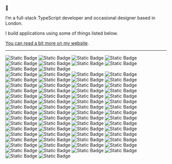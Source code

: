 👋

I’m a full-stack TypeScript developer and occasional designer based in London.

I build applications using some of things listed below.

[You can read a bit more on my website](https://rupertdunk.com).

---

![Static Badge](https://img.shields.io/badge/Front-fff?style=for-the-badge#gh-light-mode-only)
![Static Badge](https://img.shields.io/badge/Vue-fff?style=for-the-badge&logo=vuedotjs&logoColor=000#gh-light-mode-only)
![Static Badge](https://img.shields.io/badge/Nuxt-fff?style=for-the-badge&logo=nuxtdotjs&logoColor=000#gh-light-mode-only)
![Static Badge](https://img.shields.io/badge/Tailwind-fff?style=for-the-badge&logo=tailwind-css&logoColor=000#gh-light-mode-only)
![Static Badge](https://img.shields.io/badge/PostCSS-fff?style=for-the-badge&logo=postcss&logoColor=000#gh-light-mode-only)
![Static Badge](https://img.shields.io/badge/Front-000?style=for-the-badge#gh-dark-mode-only)
![Static Badge](https://img.shields.io/badge/Vue-000?style=for-the-badge&logo=vuedotjs&logoColor=fff#gh-dark-mode-only)
![Static Badge](https://img.shields.io/badge/Nuxt-000?style=for-the-badge&logo=nuxtdotjs&logoColor=fff#gh-dark-mode-only)
![Static Badge](https://img.shields.io/badge/Tailwind-000?style=for-the-badge&logo=tailwind-css&logoColor=fff#gh-dark-mode-only)
![Static Badge](https://img.shields.io/badge/PostCSS-000?style=for-the-badge&logo=postcss&logoColor=fff#gh-dark-mode-only)
<br />
![Static Badge](https://img.shields.io/badge/Server-fff?style=for-the-badge#gh-light-mode-only)
![Static Badge](https://img.shields.io/badge/Node-fff?style=for-the-badge&logo=nodedotjs&logoColor=000#gh-light-mode-only)
![Static Badge](https://img.shields.io/badge/Fastify-fff?style=for-the-badge&logo=fastify&logoColor=000#gh-light-mode-only)
![Static Badge](https://img.shields.io/badge/Orchid_ORM-fff?style=for-the-badge&logoColor=000#gh-light-mode-only)
![Static Badge](https://img.shields.io/badge/Prisma-fff?style=for-the-badge&logo=prisma&logoColor=000#gh-light-mode-only)
![Static Badge](https://img.shields.io/badge/Meilisearch-fff?style=for-the-badge&logo=meilisearch&logoColor=000#gh-light-mode-only)
![Static Badge](https://img.shields.io/badge/Server-000?style=for-the-badge#gh-dark-mode-only)
![Static Badge](https://img.shields.io/badge/Node-000?style=for-the-badge&logo=nodedotjs&logoColor=fff#gh-dark-mode-only)
![Static Badge](https://img.shields.io/badge/Fastify-000?style=for-the-badge&logo=fastify&logoColor=fff#gh-dark-mode-only)
![Static Badge](https://img.shields.io/badge/Orchid_ORM-000?style=for-the-badge&logoColor=fff#gh-dark-mode-only)
![Static Badge](https://img.shields.io/badge/Prisma-000?style=for-the-badge&logo=prisma&logoColor=fff#gh-dark-mode-only)
![Static Badge](https://img.shields.io/badge/Meilisearch-000?style=for-the-badge&logo=meilisearch&logoColor=fff#gh-dark-mode-only)
<br />
![Static Badge](https://img.shields.io/badge/Middle-fff?style=for-the-badge#gh-light-mode-only)
![Static Badge](https://img.shields.io/badge/tRPC-fff?style=for-the-badge&logo=trpc&logoColor=000#gh-light-mode-only)
![Static Badge](https://img.shields.io/badge/GraphQL-fff?style=for-the-badge&logo=graphql&logoColor=000#gh-light-mode-only)
![Static Badge](https://img.shields.io/badge/Apollo-fff?style=for-the-badge&logo=apollo-graphql&logoColor=000#gh-light-mode-only)
![Static Badge](https://img.shields.io/badge/Middle-000?style=for-the-badge#gh-dark-mode-only)
![Static Badge](https://img.shields.io/badge/tRPC-000?style=for-the-badge&logo=trpc&logoColor=fff#gh-dark-mode-only)
![Static Badge](https://img.shields.io/badge/GraphQL-000?style=for-the-badge&logo=graphql&logoColor=fff#gh-dark-mode-only)
![Static Badge](https://img.shields.io/badge/Apollo-000?style=for-the-badge&logo=apollo-graphql&logoColor=fff#gh-dark-mode-only)
<br />
![Static Badge](https://img.shields.io/badge/Build-fff?style=for-the-badge#gh-light-mode-only)
![Static Badge](https://img.shields.io/badge/Vite-fff?style=for-the-badge&logo=vite&logoColor=000#gh-light-mode-only)
![Static Badge](https://img.shields.io/badge/Turborepo-fff?style=for-the-badge&logo=turborepo&logoColor=000#gh-light-mode-only)
![Static Badge](https://img.shields.io/badge/Prettier-fff?style=for-the-badge&logo=prettier&logoColor=000#gh-light-mode-only)
![Static Badge](https://img.shields.io/badge/ESLint-fff?style=for-the-badge&logo=eslint&logoColor=000#gh-light-mode-only)
![Static Badge](https://img.shields.io/badge/Rollup-fff?style=for-the-badge&logo=rollupdotjs&logoColor=000#gh-light-mode-only)
![Static Badge](https://img.shields.io/badge/Jest-fff?style=for-the-badge&logo=Jest&logoColor=000#gh-light-mode-only)
![Static Badge](https://img.shields.io/badge/Vitest-fff?style=for-the-badge&logo=vitest&logoColor=000#gh-light-mode-only)
![Static Badge](https://img.shields.io/badge/Build-000?style=for-the-badge#gh-dark-mode-only)
![Static Badge](https://img.shields.io/badge/Vite-000?style=for-the-badge&logo=vite&logoColor=fff#gh-dark-mode-only)
![Static Badge](https://img.shields.io/badge/Turborepo-000?style=for-the-badge&logo=turborepo&logoColor=fff#gh-dark-mode-only)
![Static Badge](https://img.shields.io/badge/Prettier-000?style=for-the-badge&logo=prettier&logoColor=fff#gh-dark-mode-only)
![Static Badge](https://img.shields.io/badge/ESLint-000?style=for-the-badge&logo=eslint&logoColor=fff#gh-dark-mode-only)
![Static Badge](https://img.shields.io/badge/Rollup-000?style=for-the-badge&logo=rollupdotjs&logoColor=fff#gh-dark-mode-only)
![Static Badge](https://img.shields.io/badge/Jest-000?style=for-the-badge&logo=Jest&logoColor=fff#gh-dark-mode-only)
![Static Badge](https://img.shields.io/badge/Vitest-000?style=for-the-badge&logo=vitest&logoColor=fff#gh-dark-mode-only)
<br />
![Static Badge](https://img.shields.io/badge/Content-fff?style=for-the-badge#gh-light-mode-only)
![Static Badge](https://img.shields.io/badge/PostgreSQL-fff?style=for-the-badge&logo=postgresql&logoColor=000#gh-light-mode-only)
![Static Badge](https://img.shields.io/badge/Sanity-fff?style=for-the-badge&logo=sanity&logoColor=000#gh-light-mode-only)
![Static Badge](https://img.shields.io/badge/Shopify-fff?style=for-the-badge&logo=shopify&logoColor=000#gh-light-mode-only)
![Static Badge](https://img.shields.io/badge/Directus-fff?style=for-the-badge&logo=directus&logoColor=000#gh-light-mode-only)
![Static Badge](https://img.shields.io/badge/Supabase-fff?style=for-the-badge&logo=supabase&logoColor=000#gh-light-mode-only)
![Static Badge](https://img.shields.io/badge/Content-000?style=for-the-badge#gh-dark-mode-only)
![Static Badge](https://img.shields.io/badge/PostgreSQL-000?style=for-the-badge&logo=postgresql&logoColor=fff#gh-dark-mode-only)
![Static Badge](https://img.shields.io/badge/Sanity-000?style=for-the-badge&logo=sanity&logoColor=fff#gh-dark-mode-only)
![Static Badge](https://img.shields.io/badge/Shopify-000?style=for-the-badge&logo=shopify&logoColor=fff#gh-dark-mode-only)
![Static Badge](https://img.shields.io/badge/Directus-000?style=for-the-badge&logo=directus&logoColor=fff#gh-dark-mode-only)
![Static Badge](https://img.shields.io/badge/Supabase-000?style=for-the-badge&logo=supabase&logoColor=fff#gh-dark-mode-only)
<br />
![Static Badge](https://img.shields.io/badge/Deploy-fff?style=for-the-badge#gh-light-mode-only)
![Static Badge](https://img.shields.io/badge/Docker-fff?style=for-the-badge&logo=docker&logoColor=000#gh-light-mode-only)
![Static Badge](https://img.shields.io/badge/Sentry-fff?style=for-the-badge&logo=sentry&logoColor=000#gh-light-mode-only)
![Static Badge](https://img.shields.io/badge/Netlify-fff?style=for-the-badge&logo=netlify&logoColor=000#gh-light-mode-only)
![Static Badge](https://img.shields.io/badge/AWS-fff?style=for-the-badge&logo=amazon-aws&logoColor=000#gh-light-mode-only)
![Static Badge](https://img.shields.io/badge/DigitalOcean-fff?style=for-the-badge&logo=digitalocean&logoColor=000#gh-light-mode-only)
![Static Badge](https://img.shields.io/badge/Cloudflare-fff?style=for-the-badge&logo=cloudflare&logoColor=000#gh-light-mode-only)
![Static Badge](https://img.shields.io/badge/Deploy-000?style=for-the-badge#gh-dark-mode-only)
![Static Badge](https://img.shields.io/badge/Docker-000?style=for-the-badge&logo=docker&logoColor=fff#gh-dark-mode-only)
![Static Badge](https://img.shields.io/badge/Sentry-000?style=for-the-badge&logo=sentry&logoColor=fff#gh-dark-mode-only)
![Static Badge](https://img.shields.io/badge/Netlify-000?style=for-the-badge&logo=netlify&logoColor=fff#gh-dark-mode-only)
![Static Badge](https://img.shields.io/badge/AWS-000?style=for-the-badge&logo=amazon-aws&logoColor=fff#gh-dark-mode-only)
![Static Badge](https://img.shields.io/badge/DigitalOcean-000?style=for-the-badge&logo=digitalocean&logoColor=fff#gh-dark-mode-only)
![Static Badge](https://img.shields.io/badge/Cloudflare-000?style=for-the-badge&logo=cloudflare&logoColor=fff#gh-dark-mode-only)
